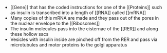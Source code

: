 - [[Gene]] that has the coded instructions for one of the [[Proteins]] such as insulin is transcribed into a length of [[RNA]] called [[mRNA]] 
- Many copies of this mRNA are made and they pass out of the pores in the nuclear envelope to the [[Ribosomes]]
- The insulin molecules pass into the cisternae of the [[RER]] and along these hollow sacs
- Vesicles with insulin inside are pinched off from the RER and pass via microtubules and motor proteins to the golgi apparatus 
